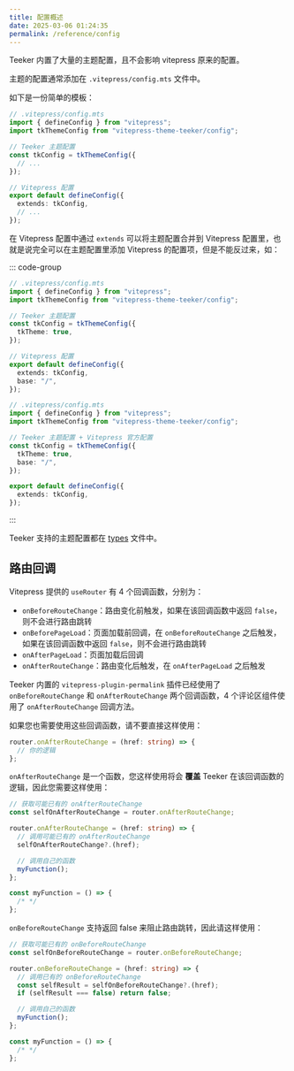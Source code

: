```yaml
---
title: 配置概述
date: 2025-03-06 01:24:35
permalink: /reference/config
---
```


Teeker 内置了大量的主题配置，且不会影响 vitepress 原来的配置。

主题的配置通常添加在 `.vitepress/config.mts` 文件中。

如下是一份简单的模板：

```ts
// .vitepress/config.mts
import { defineConfig } from "vitepress";
import tkThemeConfig from "vitepress-theme-teeker/config";

// Teeker 主题配置
const tkConfig = tkThemeConfig({
  // ...
});

// Vitepress 配置
export default defineConfig({
  extends: tkConfig,
  // ...
});
```

在 Vitepress 配置中通过 `extends` 可以将主题配置合并到 Vitepress 配置里，也就是说完全可以在主题配置里添加 Vitepress 的配置项，但是不能反过来，如：

::: code-group

```ts [各自配置]
// .vitepress/config.mts
import { defineConfig } from "vitepress";
import tkThemeConfig from "vitepress-theme-teeker/config";

// Teeker 主题配置
const tkConfig = tkThemeConfig({
  tkTheme: true,
});

// Vitepress 配置
export default defineConfig({
  extends: tkConfig,
  base: "/",
});
```

```ts [统一配置]
// .vitepress/config.mts
import { defineConfig } from "vitepress";
import tkThemeConfig from "vitepress-theme-teeker/config";

// Teeker 主题配置 + Vitepress 官方配置
const tkConfig = tkThemeConfig({
  tkTheme: true,
  base: "/",
});

export default defineConfig({
  extends: tkConfig,
});
```

:::

Teeker 支持的主题配置都在 [types](https://github.com/Kele-Bingtang/vitepress-theme-teeker/blob/master/vitepress-theme-teeker/src/config/types.ts) 文件中。

## 路由回调

Vitepress 提供的 `useRouter` 有 4 个回调函数，分别为：

- `onBeforeRouteChange`：路由变化前触发，如果在该回调函数中返回 `false`，则不会进行路由跳转
- `onBeforePageLoad`：页面加载前回调，在 `onBeforeRouteChange` 之后触发，如果在该回调函数中返回 `false`，则不会进行路由跳转
- `onAfterPageLoad`：页面加载后回调
- `onAfterRouteChange`：路由变化后触发，在 `onAfterPageLoad` 之后触发

Teeker 内置的 `vitepress-plugin-permalink` 插件已经使用了 `onBeforeRouteChange` 和 `onAfterRouteChange` 两个回调函数，4 个评论区组件使用了 `onAfterRouteChange` 回调方法。

如果您也需要使用这些回调函数，请不要直接这样使用：

```ts
router.onAfterRouteChange = (href: string) => {
  // 你的逻辑
};
```

`onAfterRouteChange` 是一个函数，您这样使用将会 **覆盖** Teeker 在该回调函数的逻辑，因此您需要这样使用：

```ts
// 获取可能已有的 onAfterRouteChange
const selfOnAfterRouteChange = router.onAfterRouteChange;

router.onAfterRouteChange = (href: string) => {
  // 调用可能已有的 onAfterRouteChange
  selfOnAfterRouteChange?.(href);

  // 调用自己的函数
  myFunction();
};

const myFunction = () => {
  /* */
};
```

`onBeforeRouteChange` 支持返回 false 来阻止路由跳转，因此请这样使用：

```ts
// 获取可能已有的 onBeforeRouteChange
const selfOnBeforeRouteChange = router.onBeforeRouteChange;

router.onBeforeRouteChange = (href: string) => {
  // 调用已有的 onBeforeRouteChange
  const selfResult = selfOnBeforeRouteChange?.(href);
  if (selfResult === false) return false;

  // 调用自己的函数
  myFunction();
};

const myFunction = () => {
  /* */
};
```
